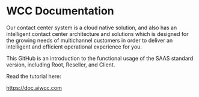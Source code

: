 WCC Documentation
=======================================

Our contact center system is a cloud native solution, and also has an intelligent contact center architecture and solutions which is designed for the growing needs of multichannel customers in order to deliver an intelligent and efficient operational experience for you.

This GitHub is an introduction to the functional usage of the SAAS standard version, including Root, Reseller, and Client.

Read the tutorial here:

https://doc.aiwcc.com
